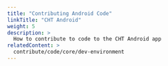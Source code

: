 ```yaml
---
title: "Contributing Android Code"
linkTitle: "CHT Android"
weight: 5
description: >
  How to contribute to code to the CHT Android app
relatedContent: >
  contribute/code/core/dev-environment
---
```

